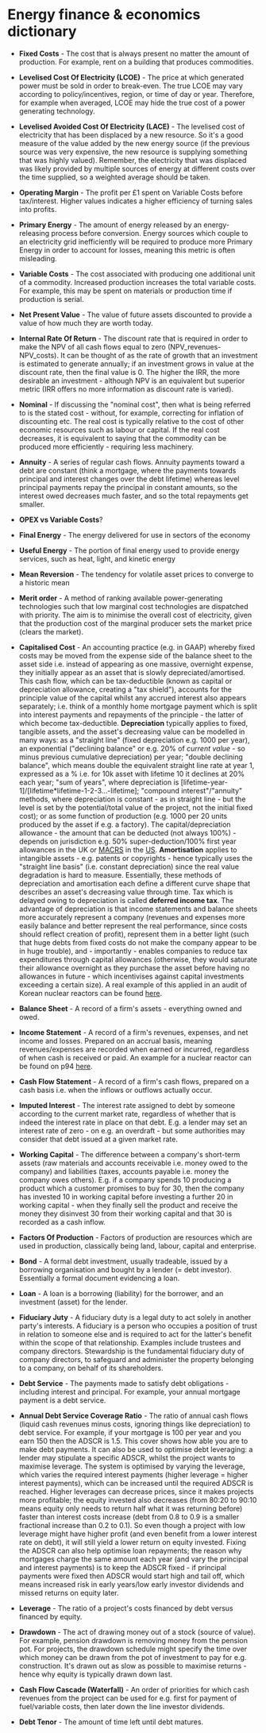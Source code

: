 # Energy finance & economics dictionary

*  __Fixed Costs__ - The cost that is always present no matter the amount of production. For example, rent on a building that produces commodities.

*  __Levelised Cost Of Electricity (LCOE)__ - The price at which generated power must be sold in order to break-even. The true LCOE may vary according to policy/incentives, region, or time of day or year. Therefore, for example when averaged, LCOE may hide the true cost of a power generating technology.

*  __Levelised Avoided Cost Of Electricity (LACE)__ - The levelised cost of electricity that has been displaced by a new resource. So it's a good measure of the value added by the new energy source (if the previous source was very expensive, the new resource is supplying something that was highly valued). Remember, the electricity that was displaced was likely provided by multiple sources of energy at different costs over the time supplied, so a weighted average should be taken. 

*  __Operating Margin__ - The profit per £1 spent on Variable Costs before tax/interest. Higher values indicates a higher efficiency of turning sales into profits.

*  __Primary Energy__ - The amount of energy released by an energy-releasing process before conversion. Energy sources which couple to an electricity grid inefficiently will be required to produce more Primary Energy in order to account for losses, meaning this metric is often misleading.

*  __Variable Costs__ - The cost associated with producing one additional unit of a commodity. Increased production increases the total variable costs. For example, this may be spent on materials or production time if production is serial.

*  __Net Present Value__ - The value of future assets discounted to provide a value of how much they are worth today.

*  __Internal Rate Of Return__ - The discount rate that is required in order to make the NPV of all cash flows equal to zero (NPV_revenues-NPV_costs). It can be thought of as the rate of growth that an investment is estimated to generate annually; if an investment grows in value at the discount rate, then the final value is 0. The higher the IRR, the more desirable an investment - although NPV is an equivalent but superior metric (IRR offers no more information as discount rate is varied). 

*  __Nominal__ - If discussing the "nominal cost", then what is being referred to is the stated cost - without, for example, correcting for inflation of discounting etc. The real cost is typically relative to the cost of other economic resources such as labour or capital. If the real cost decreases, it is equivalent to saying that the commodity can be produced more efficiently - requiring less machinery. 

*  __Annuity__ - A series of regular cash flows. Annuity payments toward a debt are constant (think a mortgage, where the payments towards principal and interest changes over the debt lifetime) whereas level principal payments repay the principal in constant amounts, so the interest owed decreases much faster, and so the total repayments get smaller.

*  __OPEX vs Variable Costs__?

*  __Final Energy__ - The energy delivered for use in sectors of the economy

*  __Useful Energy__ - The portion of final energy used to provide energy services, such as heat, light, and kinetic energy

*  __Mean Reversion__ - The tendency for volatile asset prices to converge to a historic mean

*  __Merit order__ - A method of ranking available power-generating technologies such that low marginal cost technologies are dispatched with priority. The aim is to minimise the overall cost of electricity, given that the production cost of the marginal producer sets the market price (clears the market). 

* __Capitalised Cost__ - An accounting practice (e.g. in GAAP) whereby fixed costs may be moved from the expense side of the balance sheet to the asset side i.e. instead of appearing as one massive, overnight expense, they initially appear as an asset that is slowly depreciated/amortised. This cash flow, which can be tax-deductible (known as capital or depreciation allowance, creating a "tax shield"), accounts for the principle value of the capital whilst any accrued interest also appears separately; i.e. think of a monthly home mortgage payment which is split into interest payments and repayments of the principle - the latter of which become tax-deductible. __Depreciation__ typically applies to fixed, tangible assets, and the asset's decreasing value can be modelled in many ways: as a "straight line" (fixed depreciation e.g. 1000 per year), an exponential ("declining balance" or e.g. 20% of *current value* - so minus previous cumulative depreciation) per year; "double declining balance", which means double the equivalent straight line rate at year 1, expressed as a % i.e. for 10k asset with lifetime 10 it declines at 20% each year; "sum of years", where depreciation is [lifetime-year-1]/[lifetime*lifetime-1-2-3...-lifetime]; "compound interest"/"annuity" methods, where depreciation is constant - as in straight line - but the level is set by the potential/total value of the project, not the initial fixed cost); or as some function of production (e.g. 1000 per 20 units produced by the asset if e.g. a factory). The capital/depreciation allowance - the amount that can be deducted (not always 100%) - depends on jurisdiction e.g. 50% super-deduction/100% first year allowances in the UK or [MACRS](https://en.wikipedia.org/wiki/MACRS) in the [US](https://www.irs.gov/publications/p946). __Amortisation__ applies to intangible assets - e.g. patents or copyrights - hence typically uses the "straight line basis" (i.e. constant depreciation) since the real value degradation is hard to measure. Essentially, these methods of depreciation and amortisation each define a different curve shape that describes an asset's decreasing value through time. Tax which is delayed owing to depreciation is called __deferred income tax__. The advantage of depreciation is that income statements and balance sheets more accurately represent a company (revenues and expenses more easily balance and better represent the real performance, since costs should reflect creation of profit), represent them in a better light (such that huge debts from fixed costs do not make the company appear to be in huge trouble), and - importantly - enables companies to reduce tax expenditures through capital allowances (otherwise, they would saturate their allowance overnight as they purchase the asset before having no allowances in future - which incentivises against capital investments exceeding a certain size). A real example of this applied in an audit of Korean nuclear reactors can be found [here](https://home.kepco.co.kr/kepco/EN/ntcob/list.do?boardCd=BRD_000259&menuCd=EN030201).  

* __Balance Sheet__ - A record of a firm's assets - everything owned and owed.

* __Income Statement__ - A record of a firm's revenues, expenses, and net income and losses. Prepared on an accrual basis, meaning revenues/expenses are recorded when earned or incurred, regardless of when cash is received or paid. An example for a nuclear reactor can be found on p94 [here](https://www-pub.iaea.org/mtcd/publications/pdf/trs437_web.pdf).

* __Cash Flow Statement__ - A record of a firm's cash flows, prepared on a cash basis i.e. when the inflows or outflows actually occur.

* __Imputed Interest__ - The interest rate assigned to debt by someone according to the current market rate, regardless of whether that is indeed the interest rate in place on that debt. E.g. a lender may set an interest rate of zero - on e.g. an overdraft - but some authorities may consider that debt issued at a given market rate. 

* __Working Capital__ - The difference between a company's short-term assets (raw materials and accounts receivable i.e. money owed to the company) and liabilities (taxes, accounts payable i.e. money the company owes others). E.g. if a company spends 10 producing a product which a customer promises to buy for 30, then the company has invested 10 in working capital before investing a further 20 in working capital - when they finally sell the product and receive the money they disinvest 30 from their working capital and that 30 is recorded as a cash inflow.

* __Factors Of Production__ - Factors of production are resources which are used in production, classically being land, labour, capital and enterprise. 

* __Bond__ - A formal debt investment, usually tradeable, issued by a borrowing organisation and bought by a lender (= debt investor). Essentially a formal document evidencing a loan.

* __Loan__ - A loan is a borrowing (liability) for the borrower, and an investment (asset) for the lender.

* __Fiduciary Juty__ - A fiduciary duty is a legal duty to act solely in another party's interests. A fiduciary is a person who occupies a position of trust in relation to someone else and is required to act for the latter's benefit within the scope of that relationship. Examples include trustees and company directors. Stewardship is the fundamental fiduciary duty of company directors, to safeguard and administer the property belonging to a company, on behalf of its shareholders.    

* __Debt Service__ - The payments made to satisfy debt obligations - including interest and principal. For example, your annual mortgage payment is a debt service. 

* __Annual Debt Service Coverage Ratio__ - The ratio of annual cash flows (liquid cash revenues minus costs, ignoring things like depreciation) to debt service. For example, if your mortgage is 100 per year and you earn 150 then the ADSCR is 1.5. This cover shows how able you are to make debt payments. It can also be used to optimise debt leveraging: a lender may stipulate a specific ADSCR, whilst the project wants to maximise leverage. The system is optimised by varying the leverage, which varies the required interest payments (higher leverage = higher interest payments), which can be increased until the required ADSCR is reached. Higher leverages can decrease prices, since it makes projects more profitable; the equity invested also decreases (from 80:20 to 90:10 means equity only needs to return half what it was returning before) faster than interest costs increase (debt from 0.8 to 0.9 is a smaller fractional increase than 0.2 to 0.1). So even though a project with low leverage might have higher profit (and even benefit from a lower interest rate on debt), it will still yield a lower return on equity invested. Fixing the ADSCR can also help optimise loan repayments; the reason why mortgages charge the same amount each year (and vary the principal and interest payments) is to keep the ADSCR fixed - if principal payments were fixed then ADSCR would start high and tail off, which means increased risk in early years/low early investor dividends and missed returns on equity later.

* __Leverage__ - The ratio of a project's costs financed by debt versus financed by equity.

* __Drawdown__ - The act of drawing money out of a stock (source of value). For example, pension drawdown is removing money from the pension pot. For projects, the drawdown schedule might specify the time over which money can be drawn from the pot of investment to pay for e.g. construction. It's drawn out as slow as possible to maximise returns - hence why equity is typically drawn down last.

* __Cash Flow Cascade (Waterfall)__ - An order of priorities for which cash revenues from the project can be used for e.g. first for payment of fuel/variable costs, then later down the line investor dividends. 

* __Debt Tenor__ - The amount of time left until debt matures.